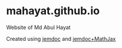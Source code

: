 # mahayat.github.io
Website of Md Abul Hayat

Created using [jemdoc](https://jemdoc.jaboc.net/) and [jemdoc+MathJax](http://www.mit.edu/~wsshin/jemdoc+mathjax.html)
